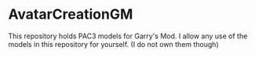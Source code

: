# AvatarCreationGM

This repository holds PAC3 models for Garry's Mod. I allow any use of the models in this repository for yourself. (I do not own them though)
